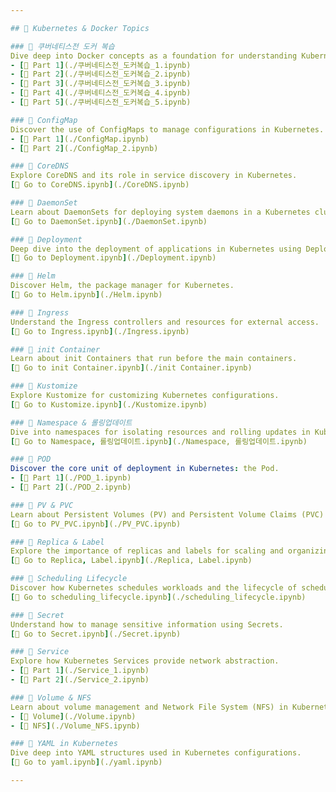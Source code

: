 ```yaml
---

## 🌟 Kubernetes & Docker Topics

### 📘 쿠버네티스전 도커 복습
Dive deep into Docker concepts as a foundation for understanding Kubernetes.
- [🔗 Part 1](./쿠버네티스전_도커복습_1.ipynb)
- [🔗 Part 2](./쿠버네티스전_도커복습_2.ipynb)
- [🔗 Part 3](./쿠버네티스전_도커복습_3.ipynb)
- [🔗 Part 4](./쿠버네티스전_도커복습_4.ipynb)
- [🔗 Part 5](./쿠버네티스전_도커복습_5.ipynb)

### 📘 ConfigMap
Discover the use of ConfigMaps to manage configurations in Kubernetes.
- [🔗 Part 1](./ConfigMap.ipynb)
- [🔗 Part 2](./ConfigMap_2.ipynb)

### 📘 CoreDNS
Explore CoreDNS and its role in service discovery in Kubernetes.
[🔗 Go to CoreDNS.ipynb](./CoreDNS.ipynb)

### 📘 DaemonSet
Learn about DaemonSets for deploying system daemons in a Kubernetes cluster.
[🔗 Go to DaemonSet.ipynb](./DaemonSet.ipynb)

### 📘 Deployment
Deep dive into the deployment of applications in Kubernetes using Deployments.
[🔗 Go to Deployment.ipynb](./Deployment.ipynb)

### 📘 Helm
Discover Helm, the package manager for Kubernetes.
[🔗 Go to Helm.ipynb](./Helm.ipynb)

### 📘 Ingress
Understand the Ingress controllers and resources for external access.
[🔗 Go to Ingress.ipynb](./Ingress.ipynb)

### 📘 init Container
Learn about init Containers that run before the main containers.
[🔗 Go to init Container.ipynb](./init Container.ipynb)

### 📘 Kustomize
Explore Kustomize for customizing Kubernetes configurations.
[🔗 Go to Kustomize.ipynb](./Kustomize.ipynb)

### 📘 Namespace & 롤링업데이트
Dive into namespaces for isolating resources and rolling updates in Kubernetes.
[🔗 Go to Namespace, 롤링업데이트.ipynb](./Namespace, 롤링업데이트.ipynb)

### 📘 POD
Discover the core unit of deployment in Kubernetes: the Pod.
- [🔗 Part 1](./POD_1.ipynb)
- [🔗 Part 2](./POD_2.ipynb)

### 📘 PV & PVC
Learn about Persistent Volumes (PV) and Persistent Volume Claims (PVC) for storage in Kubernetes.
[🔗 Go to PV_PVC.ipynb](./PV_PVC.ipynb)

### 📘 Replica & Label
Explore the importance of replicas and labels for scaling and organizing in Kubernetes.
[🔗 Go to Replica, Label.ipynb](./Replica, Label.ipynb)

### 📘 Scheduling Lifecycle
Discover how Kubernetes schedules workloads and the lifecycle of scheduling.
[🔗 Go to scheduling_lifecycle.ipynb](./scheduling_lifecycle.ipynb)

### 📘 Secret
Understand how to manage sensitive information using Secrets.
[🔗 Go to Secret.ipynb](./Secret.ipynb)

### 📘 Service
Explore how Kubernetes Services provide network abstraction.
- [🔗 Part 1](./Service_1.ipynb)
- [🔗 Part 2](./Service_2.ipynb)

### 📘 Volume & NFS
Learn about volume management and Network File System (NFS) in Kubernetes.
- [🔗 Volume](./Volume.ipynb)
- [🔗 NFS](./Volume_NFS.ipynb)

### 📘 YAML in Kubernetes
Dive deep into YAML structures used in Kubernetes configurations.
[🔗 Go to yaml.ipynb](./yaml.ipynb)

---
```

